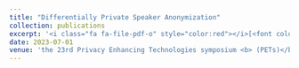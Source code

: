 ```yaml
---
title: "Differentially Private Speaker Anonymization"
collection: publications
excerpt: '<i class="fa fa-file-pdf-o" style="color:red"></i>[<font color="red">Paper</font>](https://arxiv.org/pdf/2202.11823.pdf)'
date: 2023-07-01
venue: 'the 23rd Privacy Enhancing Technologies symposium <b> (PETs)</b>'
---
```



